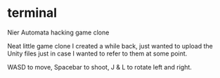 # terminal
Nier Automata hacking game clone

Neat little game clone I created a while back, just wanted to upload the Unity files just in case I wanted to refer to them at some point.

WASD to move, Spacebar to shoot, J & L to rotate left and right.
